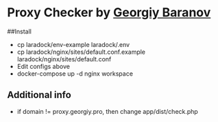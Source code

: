 # Proxy Checker by [Georgiy Baranov](https://www.upwork.com/freelancers/~01e16b15fde86cc973)

##Install
* cp laradock/env-example laradock/.env
* cp laradock/nginx/sites/default.conf.example laradock/nginx/sites/default.conf
* Edit configs above
* docker-compose up -d nginx workspace



## Additional info
* if domain != proxy.georgiy.pro, then change app/dist/check.php